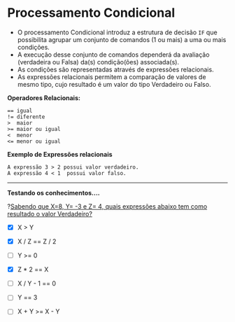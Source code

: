# Processamento Condicional
+ O processamento Condicional introduz a estrutura de decisão ```IF``` que possibilita agrupar um conjunto de comandos (1 ou mais) a uma ou mais condições.
+ A execução desse conjunto de comandos dependerá da avaliação (verdadeira ou Falsa) da(s) condição(ões) associada(s).
+ As condições são representadas através de expressões relacionais. 
+ As expressões relacionais permitem a comparação de valores de mesmo tipo, cujo resultado é um valor do tipo Verdadeiro ou Falso. 

**Operadores Relacionais:**
```
== igual
!= diferente
>  maior
>= maior ou igual
<  menor
<= menor ou igual
```
**Exemplo de Expressões relacionais**
```
A expressão 3 > 2 possui valor verdadeiro. 
A expressão 4 < 1  possui valor falso.
```
-------
**Testando os conhecimentos....**

?[Sabendo que  X=8, Y= -3 e Z= 4, quais expressões abaixo tem como resultado o valor Verdadeiro?](multiple)
-[x] X > Y	
-[x] X / Z == Z / 2 
-[ ] Y >= 0
-[x] Z * 2 == X
-[ ] X / Y - 1 == 0
-[ ] Y == 3
-[ ] X + Y >= X - Y 

